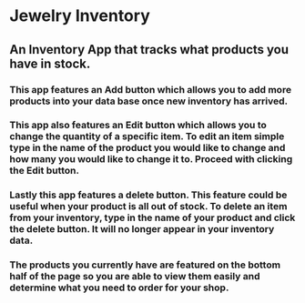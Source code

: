 # Jewelry Inventory

## An Inventory App that tracks what products you have in stock.

### This app features an Add button which allows you to add more products into your data base once new inventory has arrived.

### This app also features an Edit button which allows you to change the quantity of a specific item. To edit an item simple type in the name of the product you would like to change and how many you would like to change it to. Proceed with clicking the Edit button. 

### Lastly this app features a delete button. This feature could be useful when your product is all out of stock. To delete an item from your inventory, type in the name of your product and click the delete button. It will no longer appear in your inventory data. 

### The products you currently have are featured on the bottom half of the page so you are able to view them easily and determine what you need to order for your shop. 